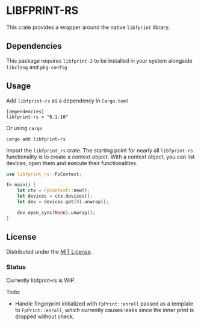 # LIBFPRINT-RS

This crate provides a wrapper around the native `libfprint` library.

## Dependencies

This package requires `libfprint-2` to be installed in your system alongside `libclang` and `pkg-config`

## Usage

Add `libfprint-rs` as a dependency in `Cargo.toml`

```
[dependencies]
libfprint-rs = "0.1.10"
```

Or using `cargo`

```
cargo add libfprint-rs
```

Import the `libfprint_rs` crate. The starting point for nearly all `libfprint-rs` functionality is to create a context object. With a context object, you can list devices, open them and execute their functionalities.

```rust
use libfprint_rs::FpContext;

fn main() {
    let ctx = FpContext::new();
    let devices = ctx.devices();
    let dev = devices.get(0).unwrap();

    dev.open_sync(None).unwrap();
}

```

## License

Distributed under the [MIT License](LICENSE).

### Status

Currently libfprint-rs is WIP.

Todo:

- Handle fingerprint initialized with `FpPrint::enroll` passed as a template to `FpPrint::enroll`, which currently causes leaks since the inner print is dropped without check.
